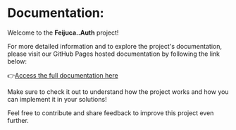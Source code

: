 # Documentation:

Welcome to the **Feijuca..Auth** project!

For more detailed information and to explore the project's documentation, please visit our GitHub Pages hosted documentation by following the link below:

👉[Access the full documentation here](https://coderaw-io.github.io/Feijuca.Auth/)

Make sure to check it out to understand how the project works and how you can implement it in your solutions!

Feel free to contribute and share feedback to improve this project even further.
